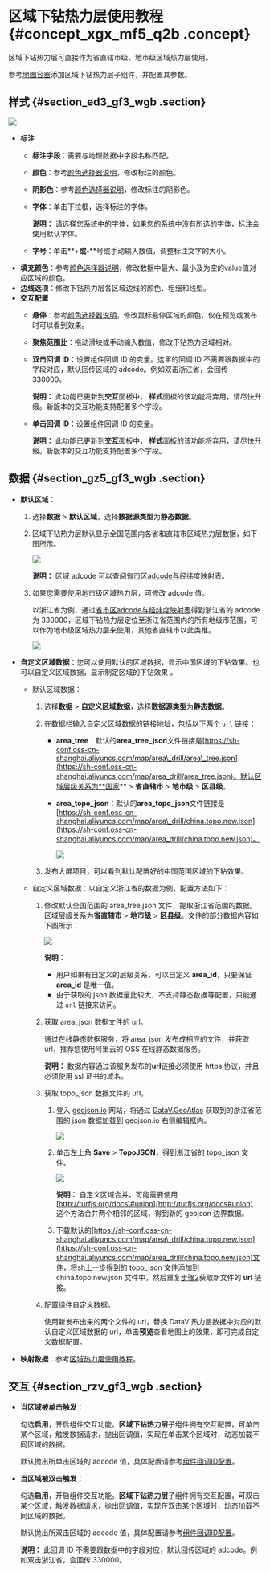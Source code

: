 # 区域下钻热力层使用教程 {#concept_xgx_mf5_q2b .concept}

区域下钻热力层可直接作为省直辖市级、地市级区域热力层使用。

参考[地图容器](cn.zh-CN/用户指南/组件指南/基础平面地图组件/地图容器.md#)添加区域下钻热力层子组件，并配置其参数。

## 样式 {#section_ed3_gf3_wgb .section}

![](http://static-aliyun-doc.oss-cn-hangzhou.aliyuncs.com/assets/img/16579/155376350539338_zh-CN.png)

-   **标注**
    -   **标注字段**：需要与地理数据中字段名称匹配。
    -   **颜色**：参考[颜色选择器说明](cn.zh-CN/用户指南/管理组件/设置组件样式/配置项说明.md#section_kdw_vj4_t2b)，修改标注的颜色。
    -   **阴影色**：参考[颜色选择器说明](cn.zh-CN/用户指南/管理组件/设置组件样式/配置项说明.md#section_kdw_vj4_t2b)，修改标注的阴影色。
    -   **字体**：单击下拉框，选择标注的字体。

        **说明：** 请选择您系统中的字体，如果您的系统中没有所选的字体，标注会使用默认字体。

    -   **字号**：单击**+**或**-**号或手动输入数值，调整标注文字的大小。
-   **填充颜色**：参考[颜色选择器说明](cn.zh-CN/用户指南/管理组件/设置组件样式/配置项说明.md#section_kdw_vj4_t2b)，修改数据中最大、最小及为空的value值对应区域的颜色。
-   **边线选项**：修改下钻热力层各区域边线的颜色、粗细和线型。
-   **交互配置**
    -   **悬停**：参考[颜色选择器说明](cn.zh-CN/用户指南/管理组件/设置组件样式/配置项说明.md#section_kdw_vj4_t2b)，修改鼠标悬停区域的颜色，仅在预览或发布时可以看到效果。
    -   **聚焦范围比**：拖动滑块或手动输入数值，修改下钻热力区域相对。
    -   **双击回调 ID**：设置组件回调 ID 的变量。这里的回调 ID 不需要跟数据中的字段对应，默认回传区域的 adcode。例如双击浙江省，会回传 330000。

        **说明：** 此功能已更新到**交互**面板中， **样式**面板的该功能将弃用，请尽快升级。新版本的交互功能支持配置多个字段。

    -   **单击回调 ID**：设置组件回调 ID 的变量。

        **说明：** 此功能已更新到**交互**面板中， **样式**面板的该功能将弃用，请尽快升级。新版本的交互功能支持配置多个字段。


## 数据 {#section_gz5_gf3_wgb .section}

-   **默认区域**：
    1.  选择**数据** \> **默认区域**，选择**数据源类型**为**静态数据**。
    2.  区域下钻热力层默认显示全国范围内各省和直辖市区域热力层数据，如下图所示。

        ![](http://static-aliyun-doc.oss-cn-hangzhou.aliyuncs.com/assets/img/16579/15537635058632_zh-CN.png)

        **说明：** 区域 adcode 可以查阅[省市区adcode与经纬度映射表](http://docs-aliyun.cn-hangzhou.oss.aliyun-inc.com/assets/attach/84544/cn_zh/1530167929977/%E7%9C%81%E5%B8%82%E5%8C%BAadcode%E4%B8%8E%E7%BB%8F%E7%BA%AC%E5%BA%A6%E6%98%A0%E5%B0%84%E8%A1%A8gbk.csv)。

    3.  如果您需要使用地市级区域热力层，可修改 adcode 值。

        以浙江省为例，通过[省市区adcode与经纬度映射表](http://docs-aliyun.cn-hangzhou.oss.aliyun-inc.com/assets/attach/84544/cn_zh/1530167929977/%E7%9C%81%E5%B8%82%E5%8C%BAadcode%E4%B8%8E%E7%BB%8F%E7%BA%AC%E5%BA%A6%E6%98%A0%E5%B0%84%E8%A1%A8gbk.csv?spm=a2c4g.11186623.2.5.BbrMxK&file=%E7%9C%81%E5%B8%82%E5%8C%BAadcode%E4%B8%8E%E7%BB%8F%E7%BA%AC%E5%BA%A6%E6%98%A0%E5%B0%84%E8%A1%A8gbk.csv)得到浙江省的 adcode 为 330000，区域下钻热力层定位至浙江省范围内的所有地级市范围，可以作为地市级区域热力层来使用，其他省直辖市以此类推。

        ![](http://static-aliyun-doc.oss-cn-hangzhou.aliyuncs.com/assets/img/16579/15537635058633_zh-CN.png)

-   **自定义区域数据**：您可以使用默认的区域数据，显示中国区域的下钻效果。也可以自定义区域数据，显示制定区域的下钻效果 。
    -   默认区域数据：
        1.  选择**数据** \> **自定义区域数据**，选择**数据源类型**为**静态数据**。
        2.  在数据栏输入自定义区域数据的链接地址，包括以下两个 `url` 链接：
            -   **area\_tree**：默认的**area\_tree\_json**文件链接是[https://sh-conf.oss-cn-shanghai.aliyuncs.com/map/area\_drill/area\_tree.json](https://sh-conf.oss-cn-shanghai.aliyuncs.com/map/area_drill/area_tree.json)。默认区域层级关系为**国家** \> **省直辖市** \> **地市级** \> **区县级**。
            -   **area\_topo\_json**：默认的**area\_topo\_json**文件链接是[https://sh-conf.oss-cn-shanghai.aliyuncs.com/map/area\_drill/china.topo.new.json](https://sh-conf.oss-cn-shanghai.aliyuncs.com/map/area_drill/china.topo.new.json)。

                ![](http://static-aliyun-doc.oss-cn-hangzhou.aliyuncs.com/assets/img/124845/155376350539051_zh-CN.png)

        3.  发布大屏项目，可以看到默认配置好的中国范围区域的下钻效果。
    -   自定义区域数据：以自定义浙江省的数据为例，配置方法如下：
        1.  修改默认全国范围的 area\_tree.json 文件，提取浙江省范围的数据。区域层级关系为**省直辖市** \> **地市级** \> **区县级**。文件的部分数据内容如下图所示：

            ![](http://static-aliyun-doc.oss-cn-hangzhou.aliyuncs.com/assets/img/124845/155376350539320_zh-CN.png)

            **说明：** 

            -   用户如果有自定义的层级关系，可以自定义 **area\_id**，只要保证 **area\_id** 是唯一值。
            -   由于获取的 json 数据量比较大，不支持静态数据等配置，只能通过 `url` 链接来访问。
        2.  获取 area\_json 数据文件的 url。

            通过在线静态数据服务，将 area\_json 发布成相应的文件，并获取 url，推荐您使用阿里云的 OSS 在线静态数据服务。

            **说明：** 数据内容通过该服务发布的**url**链接必须使用 https 协议，并且必须使用 ssl 证书的域名。

        3.  获取 topo\_json 数据文件的 url。
            1.  登入 [geojson.io](http://geojson.io/#map=2/20.0/0.0) 网站，将通过 [DataV.GeoAtlas](http://datav.aliyun.com/static/tools/atlas) 获取到的浙江省范围的 json 数据加载到 geojson.io 右侧编辑框内。

                ![](images/39300_zh-CN_source.png)

            2.  单击左上角 **Save** \> **TopoJSON**，得到浙江省的 topo\_json 文件。

                ![](http://static-aliyun-doc.oss-cn-hangzhou.aliyuncs.com/assets/img/124845/155376350539295_zh-CN.png)

                **说明：** 自定义区域合并，可能需要使用[http://turfjs.org/docs\#union](http://turfjs.org/docs#union) 这个方法合并两个相邻的区域，得到新的 geojson 边界数据。

            3.  下载默认的[https://sh-conf.oss-cn-shanghai.aliyuncs.com/map/area\_drill/china.topo.new.json](https://sh-conf.oss-cn-shanghai.aliyuncs.com/map/area_drill/china.topo.new.json)文件，将sh上一步得到的 topo\_json 文件添加到 china.topo.new.json 文件中，然后重复[步骤2](#)获取新文件的 **url** 链接。
        4.  配置组件自定义数据。

            使用新发布出来的两个文件的 url，替换 DataV 热力层数据中对应的默认自定义区域数据的 url，单击**预览**查看地图上的效果，即可完成自定义数据配置。

-   **映射数据**：参考[区域热力层使用教程](cn.zh-CN/用户指南/组件指南/基础平面地图组件/区域热力层使用教程.md#ol_trc_zsy_lfb)。

## 交互 {#section_rzv_gf3_wgb .section}

-   **当区域被单击触发**：

    勾选**启用**，开启组件交互功能。**区域下钻热力层**子组件拥有交互配置，可单击某个区域，触发数据请求，抛出回调值，实现在单击某个区域时，动态加载不同区域的数据。

    默认抛出所单击区域的 adcode 值，具体配置请参考[组件回调ID配置](../../../../../cn.zh-CN/最佳实践/配置数字翻牌器组件的回调ID.md#)。

-   **当区域被双击触发**：

    勾选**启用**，开启组件交互功能。**区域下钻热力层**子组件拥有交互配置，可双击某个区域，触发数据请求，抛出回调值，实现在双击某个区域时，动态加载不同区域的数据。

    默认抛出所双击区域的 adcode 值，具体配置请参考[组件回调ID配置](../../../../../cn.zh-CN/最佳实践/配置数字翻牌器组件的回调ID.md#)。

    **说明：** 此回调 ID 不需要跟数据中的字段对应，默认回传区域的 adcode。例如双击浙江省，会回传 330000。


